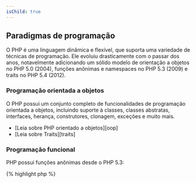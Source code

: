 ```yaml
---
isChild: true
---
```


## Paradigmas de programação

O PHP é uma linguagem dinâmica e flexível, que suporta uma variedade de técnicas de programação. Ele evoluiu drasticamente com o passar dos anos, notavelmente adicionando um sólido modelo de orientação a objetos no PHP 5.0 (2004), funções anônimas e namespaces no PHP 5.3 (2009) e traits no PHP 5.4 (2012).

### Programação orientada a objetos

O PHP possui um conjunto completo de funcionalidades de programação orientada a objetos, incluindo suporte à classes, classes abstratas, interfaces, herança, construtores, clonagem, exceções e muito mais.

* [Leia sobre PHP orientado a objetos][oop]
* [Leia sobre Traits][traits]

### Programação funcional

PHP possui funções anônimas desde o PHP 5.3:

{% highlight php %}
<?php
$saudacao = function($nome)
{
    print("Oi {$nome}");
};

$saudacao('Mundo');
{% endhighlight %}

* [Leia sobre Funções anônimas][anonymous-functions]
* [Leia sobre invocar funções dinamicamente com `call_user_func_array`][call-user-func-array]

### Meta Programação

Desenvolvedores Ruby costumam dizer que o PHP carece de `method_missing`, mas ela está disponível como `__call()`. Existem muitos outros Métodos Mágicos disponíveis, como  `__get()`, `__set()`, `__clone()`, `__toString()`, etc.

* [Leia sobre Métodos Mágicos][magic-methods]
* [Leia sobre Reflexão][reflection]

[namespaces]: http://php.net/manual/en/language.namespaces.php
[overloading]: http://uk.php.net/manual/en/language.oop5.overloading.php
[oop]: http://www.php.net/manual/en/language.oop5.php
[anonymous-functions]: http://www.php.net/manual/en/functions.anonymous.php
[closure-class]: http://php.net/manual/en/class.closure.php
[callables]: http://php.net/manual/en/language.types.callable.php
[magic-methods]: http://php.net/manual/en/language.oop5.magic.php
[reflection]: http://www.php.net/manual/en/intro.reflection.php
[traits]: http://www.php.net/traits
[call-user-func-array]: http://php.net/manual/en/function.call-user-func-array.php
[closures-rfc]: https://wiki.php.net/rfc/closures
